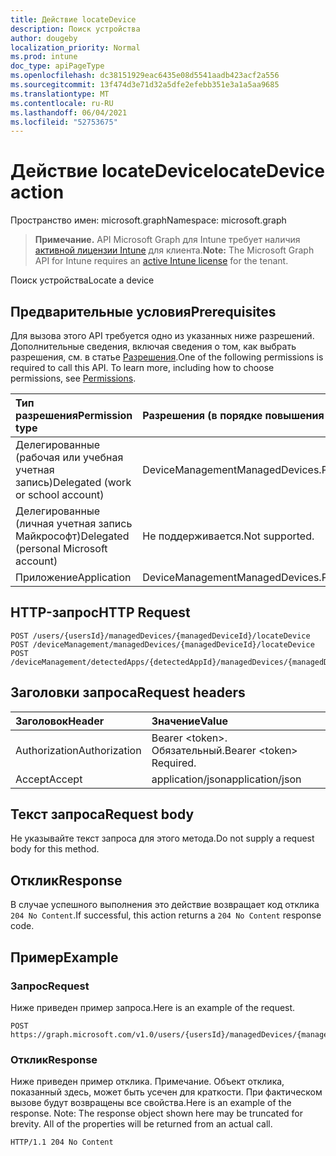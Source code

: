 ```yaml
---
title: Действие locateDevice
description: Поиск устройства
author: dougeby
localization_priority: Normal
ms.prod: intune
doc_type: apiPageType
ms.openlocfilehash: dc38151929eac6435e08d5541aadb423acf2a556
ms.sourcegitcommit: 13f474d3e71d32a5dfe2efebb351e3a1a5aa9685
ms.translationtype: MT
ms.contentlocale: ru-RU
ms.lasthandoff: 06/04/2021
ms.locfileid: "52753675"
---
```

# <a name="locatedevice-action"></a><span data-ttu-id="cb5df-103">Действие locateDevice</span><span class="sxs-lookup"><span data-stu-id="cb5df-103">locateDevice action</span></span>

<span data-ttu-id="cb5df-104">Пространство имен: microsoft.graph</span><span class="sxs-lookup"><span data-stu-id="cb5df-104">Namespace: microsoft.graph</span></span>

> <span data-ttu-id="cb5df-105">**Примечание.** API Microsoft Graph для Intune требует наличия [активной лицензии Intune](https://go.microsoft.com/fwlink/?linkid=839381) для клиента.</span><span class="sxs-lookup"><span data-stu-id="cb5df-105">**Note:** The Microsoft Graph API for Intune requires an [active Intune license](https://go.microsoft.com/fwlink/?linkid=839381) for the tenant.</span></span>

<span data-ttu-id="cb5df-106">Поиск устройства</span><span class="sxs-lookup"><span data-stu-id="cb5df-106">Locate a device</span></span>

## <a name="prerequisites"></a><span data-ttu-id="cb5df-107">Предварительные условия</span><span class="sxs-lookup"><span data-stu-id="cb5df-107">Prerequisites</span></span>
<span data-ttu-id="cb5df-p101">Для вызова этого API требуется одно из указанных ниже разрешений. Дополнительные сведения, включая сведения о том, как выбрать разрешения, см. в статье [Разрешения](/graph/permissions-reference).</span><span class="sxs-lookup"><span data-stu-id="cb5df-p101">One of the following permissions is required to call this API. To learn more, including how to choose permissions, see [Permissions](/graph/permissions-reference).</span></span>

|<span data-ttu-id="cb5df-110">Тип разрешения</span><span class="sxs-lookup"><span data-stu-id="cb5df-110">Permission type</span></span>|<span data-ttu-id="cb5df-111">Разрешения (в порядке повышения привилегий)</span><span class="sxs-lookup"><span data-stu-id="cb5df-111">Permissions (from least to most privileged)</span></span>|
|:---|:---|
|<span data-ttu-id="cb5df-112">Делегированные (рабочая или учебная учетная запись)</span><span class="sxs-lookup"><span data-stu-id="cb5df-112">Delegated (work or school account)</span></span>|<span data-ttu-id="cb5df-113">DeviceManagementManagedDevices.PriviligedOperation.All</span><span class="sxs-lookup"><span data-stu-id="cb5df-113">DeviceManagementManagedDevices.PriviligedOperation.All</span></span>|
|<span data-ttu-id="cb5df-114">Делегированные (личная учетная запись Майкрософт)</span><span class="sxs-lookup"><span data-stu-id="cb5df-114">Delegated (personal Microsoft account)</span></span>|<span data-ttu-id="cb5df-115">Не поддерживается.</span><span class="sxs-lookup"><span data-stu-id="cb5df-115">Not supported.</span></span>|
|<span data-ttu-id="cb5df-116">Приложение</span><span class="sxs-lookup"><span data-stu-id="cb5df-116">Application</span></span>|<span data-ttu-id="cb5df-117">DeviceManagementManagedDevices.PriviligedOperation.All</span><span class="sxs-lookup"><span data-stu-id="cb5df-117">DeviceManagementManagedDevices.PriviligedOperation.All</span></span>|

## <a name="http-request"></a><span data-ttu-id="cb5df-118">HTTP-запрос</span><span class="sxs-lookup"><span data-stu-id="cb5df-118">HTTP Request</span></span>
<!-- {
  "blockType": "ignored"
}
-->
``` http
POST /users/{usersId}/managedDevices/{managedDeviceId}/locateDevice
POST /deviceManagement/managedDevices/{managedDeviceId}/locateDevice
POST /deviceManagement/detectedApps/{detectedAppId}/managedDevices/{managedDeviceId}/locateDevice
```

## <a name="request-headers"></a><span data-ttu-id="cb5df-119">Заголовки запроса</span><span class="sxs-lookup"><span data-stu-id="cb5df-119">Request headers</span></span>
|<span data-ttu-id="cb5df-120">Заголовок</span><span class="sxs-lookup"><span data-stu-id="cb5df-120">Header</span></span>|<span data-ttu-id="cb5df-121">Значение</span><span class="sxs-lookup"><span data-stu-id="cb5df-121">Value</span></span>|
|:---|:---|
|<span data-ttu-id="cb5df-122">Authorization</span><span class="sxs-lookup"><span data-stu-id="cb5df-122">Authorization</span></span>|<span data-ttu-id="cb5df-123">Bearer &lt;token&gt;. Обязательный.</span><span class="sxs-lookup"><span data-stu-id="cb5df-123">Bearer &lt;token&gt; Required.</span></span>|
|<span data-ttu-id="cb5df-124">Accept</span><span class="sxs-lookup"><span data-stu-id="cb5df-124">Accept</span></span>|<span data-ttu-id="cb5df-125">application/json</span><span class="sxs-lookup"><span data-stu-id="cb5df-125">application/json</span></span>|

## <a name="request-body"></a><span data-ttu-id="cb5df-126">Текст запроса</span><span class="sxs-lookup"><span data-stu-id="cb5df-126">Request body</span></span>
<span data-ttu-id="cb5df-127">Не указывайте текст запроса для этого метода.</span><span class="sxs-lookup"><span data-stu-id="cb5df-127">Do not supply a request body for this method.</span></span>

## <a name="response"></a><span data-ttu-id="cb5df-128">Отклик</span><span class="sxs-lookup"><span data-stu-id="cb5df-128">Response</span></span>
<span data-ttu-id="cb5df-129">В случае успешного выполнения это действие возвращает код отклика `204 No Content`.</span><span class="sxs-lookup"><span data-stu-id="cb5df-129">If successful, this action returns a `204 No Content` response code.</span></span>

## <a name="example"></a><span data-ttu-id="cb5df-130">Пример</span><span class="sxs-lookup"><span data-stu-id="cb5df-130">Example</span></span>

### <a name="request"></a><span data-ttu-id="cb5df-131">Запрос</span><span class="sxs-lookup"><span data-stu-id="cb5df-131">Request</span></span>
<span data-ttu-id="cb5df-132">Ниже приведен пример запроса.</span><span class="sxs-lookup"><span data-stu-id="cb5df-132">Here is an example of the request.</span></span>
``` http
POST https://graph.microsoft.com/v1.0/users/{usersId}/managedDevices/{managedDeviceId}/locateDevice
```

### <a name="response"></a><span data-ttu-id="cb5df-133">Отклик</span><span class="sxs-lookup"><span data-stu-id="cb5df-133">Response</span></span>
<span data-ttu-id="cb5df-p102">Ниже приведен пример отклика. Примечание. Объект отклика, показанный здесь, может быть усечен для краткости. При фактическом вызове будут возвращены все свойства.</span><span class="sxs-lookup"><span data-stu-id="cb5df-p102">Here is an example of the response. Note: The response object shown here may be truncated for brevity. All of the properties will be returned from an actual call.</span></span>
``` http
HTTP/1.1 204 No Content
```




